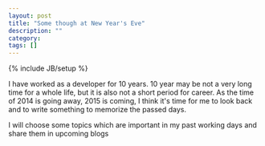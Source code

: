 ```yaml
---
layout: post
title: "Some though at New Year's Eve"
description: ""
category: 
tags: []
---
```

{% include JB/setup %}

I have worked as a developer for 10 years. 10 year may be not a very long time for a whole life, but it is also not a short period for career. As the time of 2014 is going away, 2015 is coming, I think it's time for me to look back and to write something to memorize the passed days.

I will choose some topics which are important in my past working days and share them in upcoming blogs





